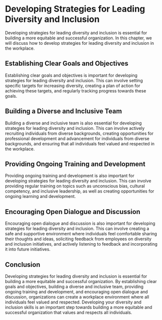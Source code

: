 Developing Strategies for Leading Diversity and Inclusion
====================================================================================================================

Developing strategies for leading diversity and inclusion is essential for building a more equitable and successful organization. In this chapter, we will discuss how to develop strategies for leading diversity and inclusion in the workplace.

Establishing Clear Goals and Objectives
---------------------------------------

Establishing clear goals and objectives is important for developing strategies for leading diversity and inclusion. This can involve setting specific targets for increasing diversity, creating a plan of action for achieving these targets, and regularly tracking progress towards these goals.

Building a Diverse and Inclusive Team
-------------------------------------

Building a diverse and inclusive team is also essential for developing strategies for leading diversity and inclusion. This can involve actively recruiting individuals from diverse backgrounds, creating opportunities for professional development and advancement for individuals from diverse backgrounds, and ensuring that all individuals feel valued and respected in the workplace.

Providing Ongoing Training and Development
------------------------------------------

Providing ongoing training and development is also important for developing strategies for leading diversity and inclusion. This can involve providing regular training on topics such as unconscious bias, cultural competency, and inclusive leadership, as well as creating opportunities for ongoing learning and development.

Encouraging Open Dialogue and Discussion
----------------------------------------

Encouraging open dialogue and discussion is also important for developing strategies for leading diversity and inclusion. This can involve creating a safe and supportive environment where individuals feel comfortable sharing their thoughts and ideas, soliciting feedback from employees on diversity and inclusion initiatives, and actively listening to feedback and incorporating it into future initiatives.

Conclusion
----------

Developing strategies for leading diversity and inclusion is essential for building a more equitable and successful organization. By establishing clear goals and objectives, building a diverse and inclusive team, providing ongoing training and development, and encouraging open dialogue and discussion, organizations can create a workplace environment where all individuals feel valued and respected. Developing your diversity and inclusion skills is an important step towards building a more equitable and successful organization that values and respects all individuals.
